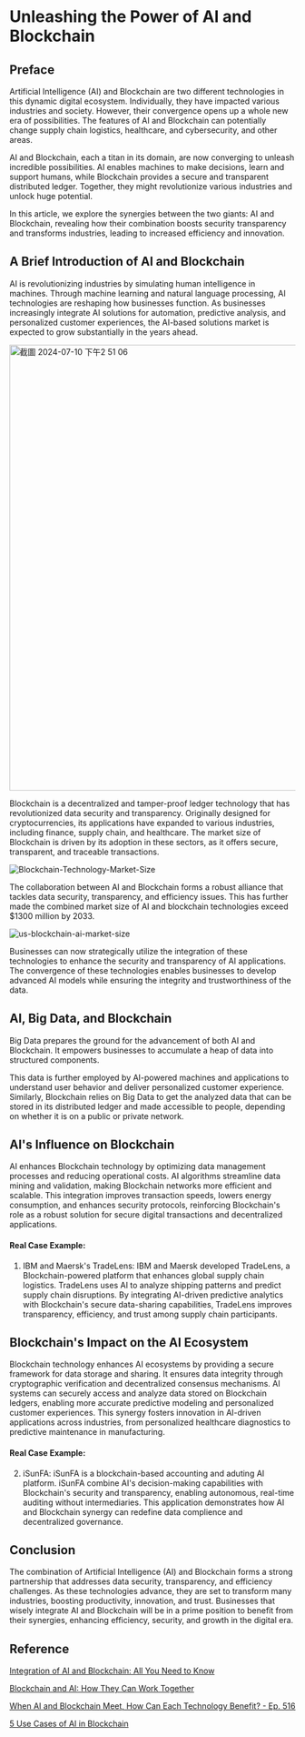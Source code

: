# Unleashing the Power of AI and Blockchain


## Preface
Artificial Intelligence (AI) and Blockchain are two different technologies in this dynamic digital ecosystem. 
Individually, they have impacted various industries and society. However, their convergence opens up a whole new era of possibilities. 
The features of AI and Blockchain can potentially change supply chain logistics, healthcare, and cybersecurity, and other areas. 

AI and Blockchain, each a titan in its domain, are now converging to unleash incredible possibilities. 
AI enables machines to make decisions, learn and support humans, while Blockchain provides a secure and transparent distributed ledger. 
Together, they might revolutionize various industries and unlock huge potential.

In this article, we explore the synergies between the two giants: AI and Blockchain, revealing how their combination boosts security transparency and transforms industries, 
leading to increased efficiency and innovation.

## A Brief Introduction of AI and Blockchain

AI is revolutionizing industries by simulating human intelligence in machines. 
Through machine learning and natural language processing, AI technologies are reshaping how businesses function. 
As businesses increasingly integrate AI solutions for automation, predictive analysis, and personalized customer experiences, 
the AI-based solutions market is expected to grow substantially in the years ahead.

<img width="784" alt="截圖 2024-07-10 下午2 51 06" src="https://github.com/CAFECA-IO/KnowledgeManagement/assets/98379087/388e4602-37dc-4e84-a7d4-a618b4fdbb87">

Blockchain is a decentralized and tamper-proof ledger technology that has revolutionized data security and transparency. 
Originally designed for cryptocurrencies, its applications have expanded to various industries, including finance, supply chain, and healthcare. 
The market size of Blockchain is driven by its adoption in these sectors, as it offers secure, transparent, and traceable transactions.

![Blockchain-Technology-Market-Size](https://github.com/CAFECA-IO/KnowledgeManagement/assets/98379087/c62d4ab5-7562-46dc-877f-67ec21e487db)

The collaboration between AI and Blockchain forms a robust alliance that tackles data security, transparency, and efficiency issues. 
This has further made the combined market size of AI and blockchain technologies exceed $1300 million by 2033.

![us-blockchain-ai-market-size](https://github.com/CAFECA-IO/KnowledgeManagement/assets/98379087/5d5f2373-f95d-484e-9c4d-7d1eff88000b)

Businesses can now strategically utilize the integration of these technologies to enhance the security and transparency of AI applications. 
The convergence of these technologies enables businesses to develop advanced AI models while ensuring the integrity and trustworthiness of the data.

## AI, Big Data, and Blockchain

Big Data prepares the ground for the advancement of both AI and Blockchain. It empowers businesses to accumulate a heap of data into structured components.

This data is further employed by AI-powered machines and applications to understand user behavior and deliver personalized customer experience. 
Similarly, Blockchain relies on Big Data to get the analyzed data that can be stored in its distributed ledger and made accessible to people, 
depending on whether it is on a public or private network.

## AI's Influence on Blockchain

AI enhances Blockchain technology by optimizing data management processes and reducing operational costs. 
AI algorithms streamline data mining and validation, making Blockchain networks more efficient and scalable. 
This integration improves transaction speeds, lowers energy consumption, and enhances security protocols, reinforcing Blockchain's role as a robust solution for secure digital transactions and decentralized applications.

#### Real Case Example:

1. IBM and Maersk's TradeLens:
IBM and Maersk developed TradeLens, a Blockchain-powered platform that enhances global supply chain logistics.
TradeLens uses AI to analyze shipping patterns and predict supply chain disruptions.
By integrating AI-driven predictive analytics with Blockchain's secure data-sharing capabilities, TradeLens improves transparency, efficiency, and trust among supply chain participants.

## Blockchain's Impact on the AI Ecosystem

Blockchain technology enhances AI ecosystems by providing a secure framework for data storage and sharing. 
It ensures data integrity through cryptographic verification and decentralized consensus mechanisms. 
AI systems can securely access and analyze data stored on Blockchain ledgers, enabling more accurate predictive modeling and personalized customer experiences. 
This synergy fosters innovation in AI-driven applications across industries, from personalized healthcare diagnostics to predictive maintenance in manufacturing.

#### Real Case Example:

2. iSunFA: iSunFA is a blockchain-based accounting and aduting AI platform. iSunFA combine AI's decision-making capabilities with Blockchain's security and transparency, enabling autonomous, real-time auditing without intermediaries. This application demonstrates how AI and Blockchain synergy can redefine data complience and decentralized governance.


## Conclusion

The combination of Artificial Intelligence (AI) and Blockchain forms a strong partnership that addresses data security, transparency, and efficiency challenges. 
As these technologies advance, they are set to transform many industries, boosting productivity, innovation, and trust. 
Businesses that wisely integrate AI and Blockchain will be in a prime position to benefit from their synergies, enhancing efficiency, security, and growth in the digital era.

## Reference

[Integration of AI and Blockchain: All You Need to Know](https://appinventiv.com/blog/ai-in-blockchain/)

[Blockchain and AI: How They Can Work Together](https://crypto.com/university/blockchain-and-ai)

[When AI and Blockchain Meet, How Can Each Technology Benefit? - Ep. 516](https://www.youtube.com/watch?v=KGJZE6G7QAg)

[5 Use Cases of AI in Blockchain](https://unchainedcrypto.com/use-cases-of-ai-in-blockchain/)
